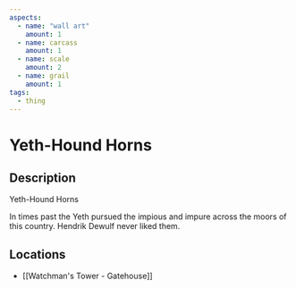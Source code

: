 ```yaml
---
aspects:
  - name: "wall art"
    amount: 1
  - name: carcass
    amount: 1
  - name: scale
    amount: 2
  - name: grail
    amount: 1
tags:
  - thing
---
```


# Yeth-Hound Horns

## Description
Yeth-Hound Horns

In times past the Yeth pursued the impious and impure across the moors of this country. Hendrik Dewulf never liked them.
## Locations
- [[Watchman's Tower - Gatehouse]]